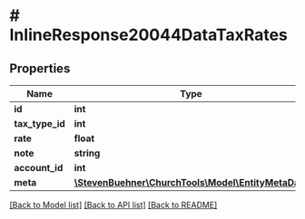 # # InlineResponse20044DataTaxRates

## Properties

Name | Type | Description | Notes
------------ | ------------- | ------------- | -------------
**id** | **int** |  | [optional]
**tax_type_id** | **int** |  | [optional]
**rate** | **float** |  | [optional]
**note** | **string** |  | [optional]
**account_id** | **int** |  | [optional]
**meta** | [**\StevenBuehner\ChurchTools\Model\EntityMetaData**](EntityMetaData.md) |  | [optional]

[[Back to Model list]](../../README.md#models) [[Back to API list]](../../README.md#endpoints) [[Back to README]](../../README.md)
